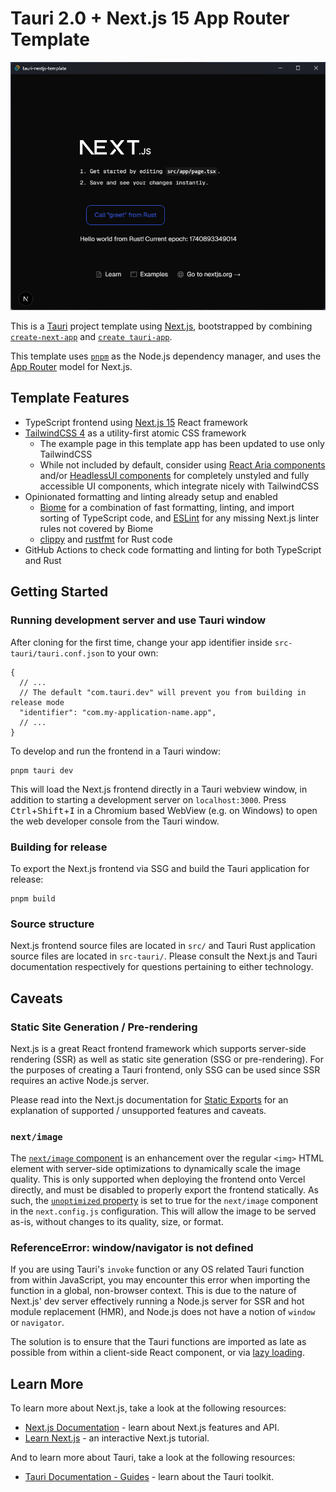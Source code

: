 # Tauri 2.0 + Next.js 15 App Router Template

![Tauri window screenshot](public/tauri-nextjs-template_screenshot.png)

This is a [Tauri](https://v2.tauri.app/) project template using [Next.js](https://nextjs.org/),
bootstrapped by combining [`create-next-app`](https://github.com/vercel/next.js/tree/canary/packages/create-next-app)
and [`create tauri-app`](https://v2.tauri.app/start/create-project/).

This template uses [`pnpm`](https://pnpm.io/) as the Node.js dependency
manager, and uses the [App Router](https://nextjs.org/docs/app) model for Next.js.

## Template Features

- TypeScript frontend using [Next.js 15](https://nextjs.org/) React framework
- [TailwindCSS 4](https://tailwindcss.com/) as a utility-first atomic CSS framework
  - The example page in this template app has been updated to use only TailwindCSS
  - While not included by default, consider using
    [React Aria components](https://react-spectrum.adobe.com/react-aria/index.html)
    and/or [HeadlessUI components](https://headlessui.com/) for completely unstyled and
    fully accessible UI components, which integrate nicely with TailwindCSS
- Opinionated formatting and linting already setup and enabled
  - [Biome](https://biomejs.dev/) for a combination of fast formatting, linting, and
    import sorting of TypeScript code, and [ESLint](https://eslint.org/) for any missing
    Next.js linter rules not covered by Biome
  - [clippy](https://github.com/rust-lang/rust-clippy) and
    [rustfmt](https://github.com/rust-lang/rustfmt) for Rust code
- GitHub Actions to check code formatting and linting for both TypeScript and Rust

## Getting Started

### Running development server and use Tauri window

After cloning for the first time, change your app identifier inside
`src-tauri/tauri.conf.json` to your own:

```jsonc
{
  // ...
  // The default "com.tauri.dev" will prevent you from building in release mode
  "identifier": "com.my-application-name.app",
  // ...
}
```

To develop and run the frontend in a Tauri window:

```shell
pnpm tauri dev
```

This will load the Next.js frontend directly in a Tauri webview window, in addition to
starting a development server on `localhost:3000`.
Press <kbd>Ctrl</kbd>+<kbd>Shift</kbd>+<kbd>I</kbd> in a Chromium based WebView (e.g. on
Windows) to open the web developer console from the Tauri window.

### Building for release

To export the Next.js frontend via SSG and build the Tauri application for release:

```shell
pnpm build
```

### Source structure

Next.js frontend source files are located in `src/` and Tauri Rust application source
files are located in `src-tauri/`. Please consult the Next.js and Tauri documentation
respectively for questions pertaining to either technology.

## Caveats

### Static Site Generation / Pre-rendering

Next.js is a great React frontend framework which supports server-side rendering (SSR)
as well as static site generation (SSG or pre-rendering). For the purposes of creating a
Tauri frontend, only SSG can be used since SSR requires an active Node.js server.

Please read into the Next.js documentation for [Static Exports](https://nextjs.org/docs/app/building-your-application/deploying/static-exports)
for an explanation of supported / unsupported features and caveats.

### `next/image`

The [`next/image` component](https://nextjs.org/docs/basic-features/image-optimization)
is an enhancement over the regular `<img>` HTML element with server-side optimizations
to dynamically scale the image quality. This is only supported when deploying the
frontend onto Vercel directly, and must be disabled to properly export the frontend
statically. As such, the
[`unoptimized` property](https://nextjs.org/docs/api-reference/next/image#unoptimized)
is set to true for the `next/image` component in the `next.config.js` configuration.
This will allow the image to be served as-is, without changes to its quality, size,
or format.

### ReferenceError: window/navigator is not defined

If you are using Tauri's `invoke` function or any OS related Tauri function from within
JavaScript, you may encounter this error when importing the function in a global,
non-browser context. This is due to the nature of Next.js' dev server effectively
running a Node.js server for SSR and hot module replacement (HMR), and Node.js does not
have a notion of `window` or `navigator`.

The solution is to ensure that the Tauri functions are imported as late as possible
from within a client-side React component, or via [lazy loading](https://nextjs.org/docs/app/building-your-application/optimizing/lazy-loading).

## Learn More

To learn more about Next.js, take a look at the following resources:

- [Next.js Documentation](https://nextjs.org/docs) - learn about Next.js features and
  API.
- [Learn Next.js](https://nextjs.org/learn) - an interactive Next.js tutorial.

And to learn more about Tauri, take a look at the following resources:

- [Tauri Documentation - Guides](https://v2.tauri.app/start/) - learn about the Tauri
  toolkit.

